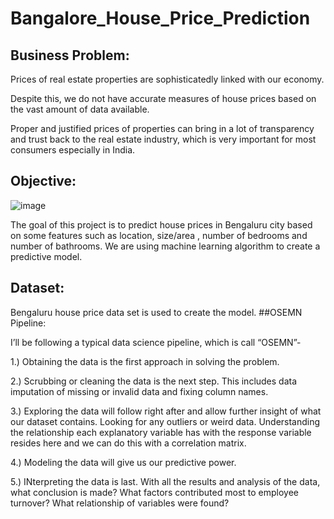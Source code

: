 # Bangalore_House_Price_Prediction

## Business Problem:
Prices of real estate properties are sophisticatedly linked with  our economy.

Despite this, we do not have accurate measures of house prices based on the vast amount of data available.

Proper and justified prices of properties can  bring in a lot of transparency and trust back to the real estate industry, which is very important for most consumers especially in India.
## Objective:
![image](https://user-images.githubusercontent.com/100846110/185211556-896bc4d7-71f6-4690-837a-d7e3e6b4b905.png)

The goal of this project is to predict house prices in Bengaluru city based on some features such as location, size/area , number of bedrooms and number of bathrooms.
We are using machine learning algorithm to create a predictive model.
## Dataset:
Bengaluru house price data set is used to create the model.
##OSEMN Pipeline:

I’ll be following a typical data science pipeline, which is call “OSEMN”-

1.) Obtaining the data is the first approach in solving the problem.

2.) Scrubbing or cleaning the data is the next step. This includes data imputation of missing or invalid data and fixing column names.

3.) Exploring the data will follow right after and allow further insight of what our dataset contains. Looking for any outliers or weird data. Understanding the relationship each explanatory variable has with the response variable resides here and we can do this with a correlation matrix.

4.) Modeling the data will give us our predictive power.

5.) INterpreting the data is last. With all the results and analysis of the data, what conclusion is made? What factors contributed most to employee turnover? What relationship of variables were found?






